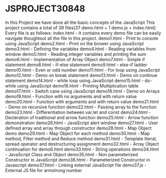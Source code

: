 # JSPROJECT30848
In this Project we have done all the basic concepts of the JavaScript
This project contains a total of 39 files(37 demo.html + 1 demo.js + index.html)
Every file is as follows:
index.html - It contains every demo file can be easily navigate thoughtout all the file in this project.
demo1.html - Print to console using JavaScript
demo2.html - Print on the brower using JavaScript
demo3.html - Defining the variables
demo4.html - Reading variables from window
demo5.html - Reading integer variables and printing the sum
demo6.html - Implementation of Array Object
demo7.html - Simple if statement
demo8.html - if-else statement
demo9.html - else-if ladder
demo10.html - Even or odd number
demo11.html - For loop using JavaScript
demo12.html - Demo on break statement
demo13.html - Demo on continue statement
demo14.html - while loop using JavaScript
demo15.html - do-while using JavaScript
demo16.html - Printing Multiplication table
demo17.html - Switch case using JavaScript
demo18.html - Demo on Arrays
demo19.html - Function with no arguments and with return value
demo20.html - Function with arguments and with return value
demo21.html - Demo on recursive function
demo22.html - Passing array to the function
demo23.html - Differentiation between var,let and const
demo24.html - Decleration of traditional and arrow function
demo25.html - Arrow function demonstration
demo26.html - JavaScript alert window
demo27.html - User defined array and array through constructor
demo28.html - Map Object demo
demo29.html - Map Object for each method
demo30.html - Map method, Filter method and Reduce method
demo31.html - Template literal, spread operator and destructuring assignment
demo32.html - Array Object continuation for demo6.html
demo33.html - String operations
demo34.html - JavaScript Class and Object
demo35.html - Non parameterized Constructor in JavaScript
demo36.html - Parameterized Constructor in Javascript
demo37.html - Linking external JavaScript file
demo37.js - External JS file for armstrong number

